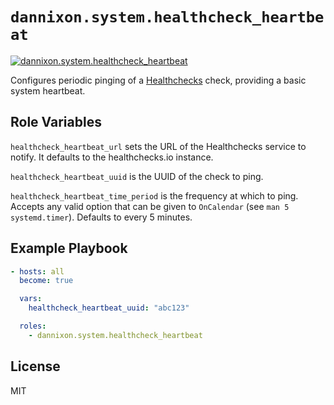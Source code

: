 # `dannixon.system.healthcheck_heartbeat`

[![dannixon.system.healthcheck_heartbeat](https://github.com/DanNixon/ansible-system/actions/workflows/healthcheck_heartbeat.yml/badge.svg?branch=main)](https://github.com/DanNixon/ansible-system/actions/workflows/healthcheck_heartbeat.yml)

Configures periodic pinging of a [Healthchecks](https://healthchecks.io) check, providing a basic system heartbeat.

## Role Variables

`healthcheck_heartbeat_url` sets the URL of the Healthchecks service to notify.
It defaults to the healthchecks.io instance.

`healthcheck_heartbeat_uuid` is the UUID of the check to ping.

`healthcheck_heartbeat_time_period` is the frequency at which to ping.
Accepts any valid option that can be given to `OnCalendar` (see `man 5 systemd.timer`).
Defaults to every 5 minutes.

## Example Playbook

```yaml
- hosts: all
  become: true

  vars:
    healthcheck_heartbeat_uuid: "abc123"

  roles:
    - dannixon.system.healthcheck_heartbeat
```

## License

MIT
